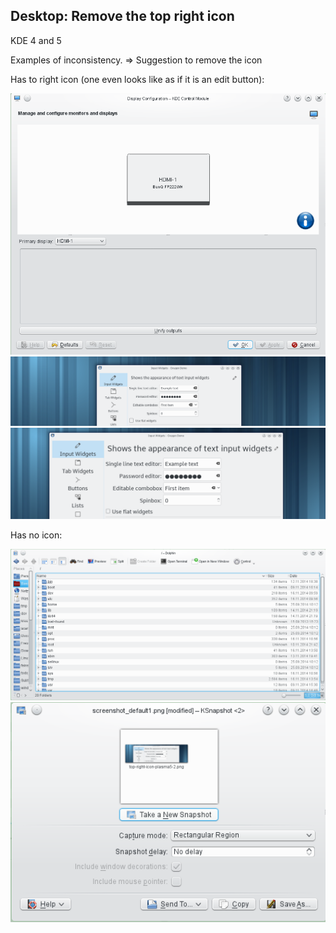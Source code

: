 Desktop: Remove the top right icon
----------------------------------
KDE 4 and 5

Examples of inconsistency. => Suggestion to remove the icon

Has to right icon (one even looks like as if it is an edit button):

![](img/top-right-icon-k4-displaymanager.png)
![](img/top-right-icon-plasma5-1.png)
![](img/top-right-icon-plasma5-2.png)

Has no icon:

![](img/top-right-icon-k4-dolphin.png)
![](img/top-right-icon-k4-ksnapshot.png)
